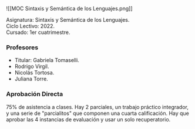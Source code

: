 ![[MOC Sintaxis y Semántica de los Lenguajes.png]]

Asignatura: Sintaxis y Semántica de los Lenguajes. \
Ciclo Lectivo: 2022. \
Cursado: 1er cuatrimestre.

### Profesores

- Titular: Gabriela Tomaselli.
- Rodrigo Virgil.
- Nicolás Tortosa.
- Juliana Torre.

### Aprobación Directa

75% de asistencia a clases. Hay 2 parciales, un trabajo práctico integrador, y una serie de "parcialitos" que componen una cuarta calificación. Hay que aprobar las 4 instancias de evaluación y usar un solo recuperatorio.
